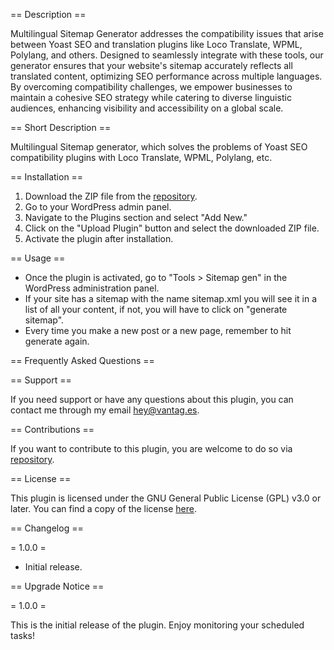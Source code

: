 == Description ==

Multilingual Sitemap Generator addresses the compatibility issues that arise between Yoast SEO and translation plugins like Loco Translate, WPML, Polylang, and others. Designed to seamlessly integrate with these tools, our generator ensures that your website's sitemap accurately reflects all translated content, optimizing SEO performance across multiple languages. By overcoming compatibility challenges, we empower businesses to maintain a cohesive SEO strategy while catering to diverse linguistic audiences, enhancing visibility and accessibility on a global scale.

== Short Description ==

Multilingual Sitemap generator, which solves the problems of Yoast SEO compatibility plugins with Loco Translate, WPML, Polylang, etc.

== Installation ==

1. Download the ZIP file from the [repository](https://github.com/vantagdotes/sitemap/archive/refs/heads/main.zip).
2. Go to your WordPress admin panel.
3. Navigate to the Plugins section and select "Add New."
4. Click on the "Upload Plugin" button and select the downloaded ZIP file.
5. Activate the plugin after installation.

== Usage ==

- Once the plugin is activated, go to "Tools > Sitemap gen" in the WordPress administration panel.
- If your site has a sitemap with the name sitemap.xml you will see it in a list of all your content, if not, you will have to click on "generate sitemap".
- Every time you make a new post or a new page, remember to hit generate again.

== Frequently Asked Questions ==



== Support ==

If you need support or have any questions about this plugin, you can contact me through my email [hey@vantag.es](mailto:hey@vantag.es).

== Contributions ==

If you want to contribute to this plugin, you are welcome to do so via [repository](https://github.com/vantagdotes/sitemap).

== License ==

This plugin is licensed under the GNU General Public License (GPL) v3.0 or later. You can find a copy of the license [here](https://www.gnu.org/licenses/gpl-3.0.html).

== Changelog ==

= 1.0.0 =

* Initial release.

== Upgrade Notice ==

= 1.0.0 =

This is the initial release of the plugin. Enjoy monitoring your scheduled tasks!